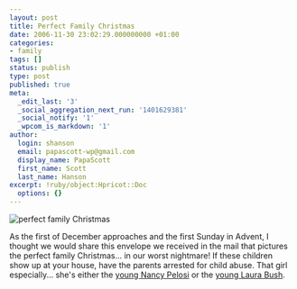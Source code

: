 ```yaml
---
layout: post
title: Perfect Family Christmas
date: 2006-11-30 23:02:29.000000000 +01:00
categories:
- family
tags: []
status: publish
type: post
published: true
meta:
  _edit_last: '3'
  _social_aggregation_next_run: '1401629381'
  _social_notify: '1'
  _wpcom_is_markdown: '1'
author:
  login: shanson
  email: papascott-wp@gmail.com
  display_name: PapaScott
  first_name: Scott
  last_name: Hanson
excerpt: !ruby/object:Hpricot::Doc
  options: {}
---
```

<p><img src="http://www.papascott.de/wordpress/wp-content/uploads/2006/11/perfect_family_christmas.jpg" alt="perfect family Christmas" /></p>
<p>As the first of December approaches and the first Sunday in Advent, I thought we would share this envelope we received in the mail that pictures the perfect family Christmas... in our worst nightmare! If these children show up at your house, have the parents arrested for child abuse. That girl especially... she's either the <a href="http://www.wonkette.com/politics/capitol-hill/congressional-catfight-harris-vs-pelosi-175045.php">young Nancy Pelosi</a> or the <a href="http://www.wonkette.com/politics/halloween/chilling-cocktobers-house-of-representatives-211355.php">young Laura Bush</a>.</p>
